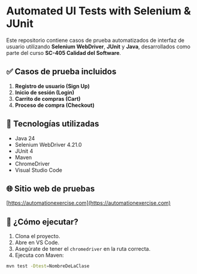 # Automated UI Tests with Selenium & JUnit

Este repositorio contiene casos de prueba automatizados de interfaz de usuario utilizando **Selenium WebDriver**, **JUnit** y **Java**, desarrollados como parte del curso **SC-405 Calidad del Software**.

## ✅ Casos de prueba incluidos

1. **Registro de usuario (Sign Up)**  
2. **Inicio de sesión (Login)**  
3. **Carrito de compras (Cart)**  
4. **Proceso de compra (Checkout)**  

## 🔧 Tecnologías utilizadas
- Java 24
- Selenium WebDriver 4.21.0
- JUnit 4
- Maven
- ChromeDriver
- Visual Studio Code

## 🌐 Sitio web de pruebas
[https://automationexercise.com](https://automationexercise.com)

## 🚀 ¿Cómo ejecutar?
1. Clona el proyecto.
2. Abre en VS Code.
3. Asegúrate de tener el `chromedriver` en la ruta correcta.
4. Ejecuta con Maven:
```bash
mvn test -Dtest=NombreDeLaClase


